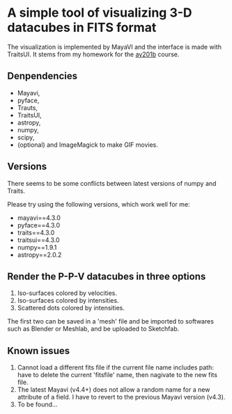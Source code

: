 # A simple tool of visualizing 3-D datacubes in FITS format

The visualization is implemented by MayaVI and the interface is made with TraitsUI.
It stems from my homework for the [ay201b](https://ay201b.wordpress.com/topical-modules/2013-topical-modules/) course.

## Denpendencies

* Mayavi,
* pyface,
* Trauts,
* TraitsUI,
* astropy,
* numpy,
* scipy,
* (optional) and ImageMagick to make GIF movies.

## Versions

There seems to be some conflicts between latest versions of numpy and Traits.

Please try using the following versions, which work well for me:
* mayavi==4.3.0
* pyface==4.3.0
* traits==4.3.0
* traitsui==4.3.0
* numpy==1.9.1
* astropy==2.0.2

## Render the P-P-V datacubes in three options

1. Iso-surfaces colored by velocities.
2. Iso-surfaces colored by intensities.
3. Scattered dots colored by intensities.

The first two can be saved in a 'mesh' file and be imported to softwares such as Blender or Meshlab, and be uploaded to Sketchfab.

## Known issues

1. Cannot load a different fits file if the current file name includes path: have to delete the current 'fitsfile' name, then nagivate to the new fits file.
2. The latest Mayavi (v4.4+) does not allow a random name for a new attribute of a field. I have to revert to the previous Mayavi version (v4.3).
3. To be found...
